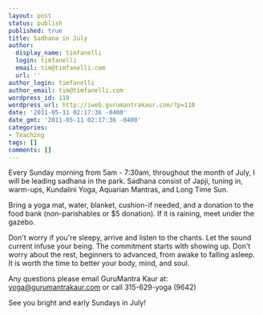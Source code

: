 ```yaml
---
layout: post
status: publish
published: true
title: Sadhana in July
author:
  display_name: timfanelli
  login: timfanelli
  email: tim@timfanelli.com
  url: ''
author_login: timfanelli
author_email: tim@timfanelli.com
wordpress_id: 110
wordpress_url: http://iweb.gurumantrakaur.com/?p=110
date: '2011-05-11 02:17:36 -0400'
date_gmt: '2011-05-11 02:17:36 -0400'
categories:
- Teaching
tags: []
comments: []
---
```

Every Sunday morning from 5am - 7:30am, throughout the month of July, I will be leading sadhana in the park. Sadhana consist of Japji, tuning in, warm-ups, Kundalini Yoga, Aquarian Mantras, and Long Time Sun.

Bring a yoga mat, water, blanket, cushion-if needed, and a donation to the food bank (non-parishables or $5 donation). If it is raining, meet under the gazebo.

Don't worry if you're sleepy, arrive and listen to the chants. Let the sound current infuse your being. The commitment starts with showing up. Don't worry about the rest, beginners to advanced, from awake to falling asleep. It is worth the time to better your body, mind, and soul.
<!--more-->
Any questions please email GuruMantra Kaur at: <a title="mailto:yoga@gurumantrakaur.com" href="mailto:yoga@gurumantrakaur.com">yoga@gurumantrakaur.com</a> or call 315-629-yoga (9642)

See you bright and early Sundays in July!
